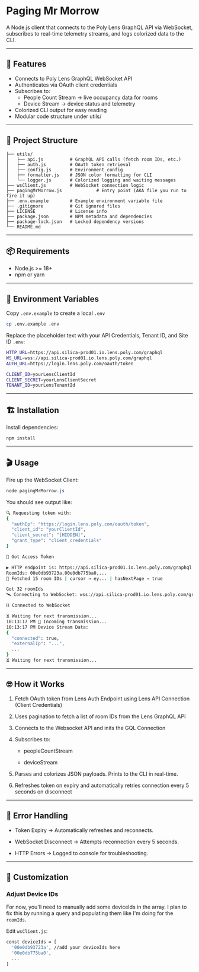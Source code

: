 # Paging Mr Morrow

A Node.js client that connects to the Poly Lens GraphQL API via WebSocket, subscribes to real-time telemetry streams, and logs colorized data to the CLI.

---

## 🚀 Features

- Connects to Poly Lens GraphQL WebSocket API
- Authenticates via OAuth client credentials
- Subscribes to:
  - People Count Stream → live occupancy data for rooms
  - Device Stream → device status and telemetry
- Colorized CLI output for easy reading
- Modular code structure under utils/

---

## 📁 Project Structure

```
├── utils/
│   ├── api.js          # GraphQL API calls (fetch room IDs, etc.)
│   ├── auth.js         # OAuth token retrieval
│   ├── config.js       # Environment config
│   ├── formatter.js    # JSON color formatting for CLI
│   └── logger.js       # Colorized logging and waiting messages
├── wsClient.js         # WebSocket connection logic
├── pagingMrMorrow.js             # Entry point (AKA file you run to fire it up)
├── .env.example        # Example environment variable file
├── .gitignore          # Git ignored files
├── LICENSE             # License info
├── package.json        # NPM metadata and dependencies
├── package-lock.json   # Locked dependency versions
└── README.md
```

---

## 📦 Requirements

- Node.js >= 18+
- npm or yarn

---

## 🔑 Environment Variables

Copy `.env.example` to create a local `.env`

```bash
cp .env.example .env
```

Replace the placeholder text with your API Credentials, Tenant ID, and Site ID `.env`:

```bash
HTTP_URL=https://api.silica-prod01.io.lens.poly.com/graphql
WS_URL=wss://api.silica-prod01.io.lens.poly.com/graphql
AUTH_URL=https://login.lens.poly.com/oauth/token

CLIENT_ID=yourLensClientId
CLIENT_SECRET=yourLensClientSecret
TENANT_ID=yourLensTenantId
```

---

## 🏗️ Installation

Install dependencies:

`npm install`

---

## 🎬 Usage

Fire up the WebSocket Client:

```css
node pagingMrMorrow.js
```

You should see output like:

```bash
🔍 Requesting token with:
{
  "authEp": "https://login.lens.poly.com/oauth/token",
  "client_id": "yourClientId",
  "client_secret": "[HIDDEN]",
  "grant_type": "client_credentials"
}

🔑 Got Access Token

▶️ HTTP endpoint is: https://api.silica-prod01.io.lens.poly.com/graphql
RoomIds: 00e0db93723a,00e0db775ba0,...
🎾 Fetched 15 room IDs | cursor → ey... | hasNextPage → true

Got 32 roomIds
🛰 Connecting to WebSocket: wss://api.silica-prod01.io.lens.poly.com/graphql

⛓️ Connected to WebSocket

⏳ Waiting for next transmission...
10:13:17 PM 🤖 Incoming transmission...
10:13:17 PM Device Stream Data:
{
  "connected": true,
  "externalIp": "...",
  ...
}
⏳ Waiting for next transmission...
```

---

## 🤓 How it Works

1. Fetch OAuth token from Lens Auth Endpoint using Lens API Connection (Client Credentials)

2. Uses pagination to fetch a list of room IDs from the Lens GraphQL API

3. Connects to the Websocket API and inits the GQL Connection

4. Subscribes to:

    - peopleCountStream

    - deviceStream

5. Parses and colorizes JSON payloads. Prints to the CLI in real-time.

6. Refreshes token on expiry and automatically retries connection every 5 seconds on disconnect

---

## 🚨 Error Handling

- Token Expiry → Automatically refreshes and reconnects.

- WebSocket Disconnect → Attempts reconnection every 5 seconds.

- HTTP Errors → Logged to console for troubleshooting.

---

## 🎨 Customization

### Adjust Device IDs

For now, you'll need to manually add some deviceIds in the array. I plan to fix this by running a query and populating them like I'm doing for the `roomIds`.

Edit `wsClient.js`:

```bash
const deviceIds = [
  '00e0db93723a', //add your deviceIds here
  '00e0db775ba0',
  ...
]

```
